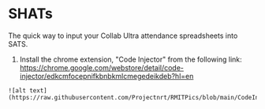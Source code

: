 # SHATs
The quick way to input your Collab Ultra attendance
spreadsheets into SATS.

1. Install the chrome extension, "Code Injector" from the following link:
https://chrome.google.com/webstore/detail/code-injector/edkcmfocepnifkbnbkmlcmegedeikdeb?hl=en

```
![alt text](https://raw.githubusercontent.com/Projectnrt/RMITPics/blob/main/CodeInjector.png)
